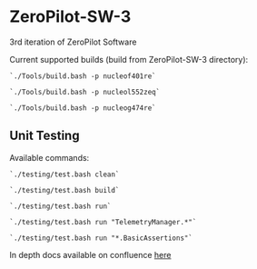 # ZeroPilot-SW-3
3rd iteration of ZeroPilot Software

Current supported builds (build from ZeroPilot-SW-3 directory):

    `./Tools/build.bash -p nucleof401re`

    `./Tools/build.bash -p nucleol552zeq`

    `./Tools/build.bash -p nucleog474re`

## Unit Testing

Available commands:

    `./testing/test.bash clean`

    `./testing/test.bash build`

    `./testing/test.bash run`

    `./testing/test.bash run "TelemetryManager.*"` 

    `./testing/test.bash run "*.BasicAssertions"`

 In depth docs available on confluence [here](https://uwarg-docs.atlassian.net/wiki/spaces/ZP/pages/2144862209/Unit+Testing+with+ZP3.0)
